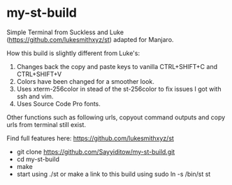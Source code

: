 # my-st-build
Simple Terminal from Suckless and Luke (https://github.com/lukesmithxyz/st) adapted for Manjaro.

How this build is slightly different from Luke's:

1. Changes back the copy and paste keys to vanilla CTRL+SHIFT+C and CTRL+SHIFT+V
2. Colors have been changed for a smoother look.
3. Uses xterm-256color in stead of the st-256color to fix issues I got with ssh and vim.
4. Uses Source Code Pro fonts.

Other functions such as following urls, copyout command outputs and copy urls from terminal still exist. 

Find full features here:
https://github.com/lukesmithxyz/st

- git clone https://github.com/Sayyiditow/my-st-build.git 
- cd my-st-build
- make
- start using ./st or make a link to this build using sudo ln -s /bin/st st
